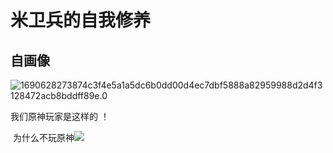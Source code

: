 # 米卫兵的自我修养 

##                     自画像

![1690628273874c3f4e5a1a5dc6b0dd00d4ec7dbf5888a82959988d2d4f3128472acb8bddff89e.0]((https://c-ssl.duitang.com/uploads/blog/202301/16/20230116190848_e0aca.jpeg))





我们原神玩家是这样的 ！

​                   为什么不玩原神![](D:/tools/git/%E6%96%87%E4%BB%B6/%E5%9B%BE%E7%89%87/%E5%B1%8F%E5%B9%95%E6%88%AA%E5%9B%BE%202023-06-16%20151314.png)
